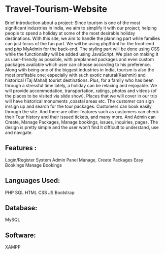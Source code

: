 # Travel-Tourism-Website

Brief introduction about a project:
Since tourism is one of the most significant industries in India, we aim to simplify it with
our project; helping people to spend a holiday at some of the most desirable holiday destinations.
With this site, we aim to handle the planning part while families can just focus of the fun part.
We will be using php/html for the front-end and php MyAdmin for the back-end. The
styling part will be done using CSS while the functionality will be added using JavaScript. We
plan on making it as user-friendly as possible, with preplanned packages and even custom
packages available which user can choose according to his preference.
Along with being one of the biggest industries in India, tourism is also the most profitable
one; especially with such exotic natural(Kashmir) and historical (Taj Mahal) tourist destinations.
Plus, for a family who has been through a stressful time lately, a holiday can be relaxing and
enjoyable.
 We will provide accommodation, transportation, ratings, photos and videos (of the
places to be visited via slide show). Places that we will cover in our trip will have historical
monuments ,coastal areas etc.
The customer can sign in/sign up and search for the tour packages. Customers can book easily through the site. And there are other features such as customers can check their Tour history and their issued tickets, and many more. And Admin can Create, Manage Packages, Manage bookings, issues, inquiries, pages. The design is pretty simple and the user won’t find it difficult to understand, use and navigate.


## Features :

Login/Register System
Admin Panel
Manage, Create Packages
Easy Bookings
Manage Bookings


## Languages Used:
PHP
SQL
HTML
CSS
JS
Bootstrap

## Database:
MySQL

## Software:
XAMPP 

